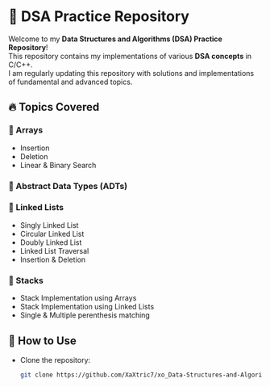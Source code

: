 # 🚀 DSA Practice Repository

Welcome to my **Data Structures and Algorithms (DSA) Practice Repository**!  
This repository contains my implementations of various **DSA concepts** in C/C++.  
I am regularly updating this repository with solutions and implementations of fundamental and advanced topics.

## 🔥 Topics Covered

### 📌 Arrays

- Insertion
- Deletion
- Linear & Binary Search

### 📌 Abstract Data Types (ADTs)

### 📌 Linked Lists

- Singly Linked List
- Circular Linked List
- Doubly Linked List
- Linked List Traversal
- Insertion & Deletion

### 📌 Stacks

- Stack Implementation using Arrays
- Stack Implementation using Linked Lists
- Single & Multiple perenthesis matching

## 📜 How to Use

- Clone the repository:
  ```sh
  git clone https://github.com/XaXtric7/xo_Data-Structures-and-Algorithms.git
  ```
